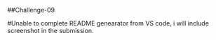 ##Challenge-09

#Unable to complete README genearator from VS code, i will include screenshot in the submission. 
